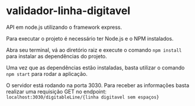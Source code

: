 # validador-linha-digitavel

API em node.js utilizando o framework express. 

Para executar o projeto é necessário ter Node.js e o NPM instalados. 

Abra seu terminal, vá ao diretório raiz e execute o comando `npm install` para instalar as dependências do projeto. 

Uma vez que as dependências estão instaladas, basta utilizar o comando `npm start` para rodar a aplicação. 

O servidor está rodando na porta 3030. Para receber as informações basta realizar uma requisição GET no endpoint: `localhost:3030/digitableLine/{linha digitavel sem espaços}`

